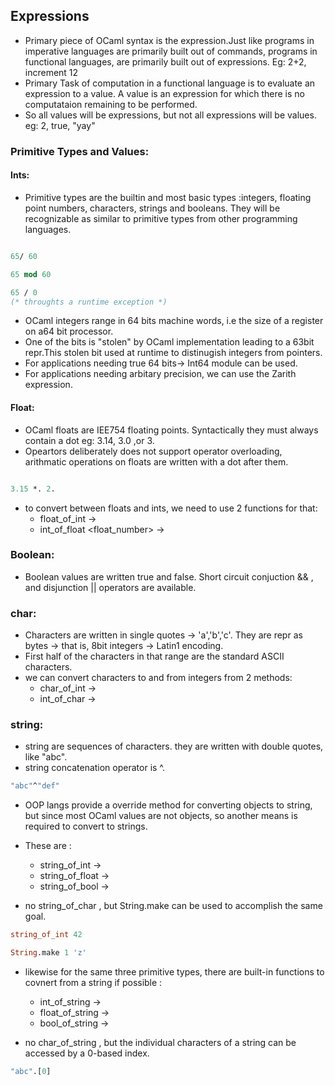 ## Expressions

- Primary piece of OCaml syntax is the expression.Just like programs in
imperative languages are primarily built out of commands, programs in functional languages,
are primarily built out of expressions.
Eg: 2+2, increment 12
- Primary Task of computation in a functional language is to evaluate an expression to a value.
A value is an expression for which there is no computataion remaining to be performed.
- So all values will be expressions, but not all expressions will be values.
eg: 2, true, "yay"

### Primitive Types and Values:
#### Ints:
- Primitive types are the builtin and most basic types :integers, floating point numbers,
characters, strings and booleans. They will be recognizable as similar to primitive types
from other programming languages.
```ocaml

65/ 60

65 mod 60

65 / 0
(* throughts a runtime exception *)
```
- OCaml integers range in 64 bits machine words, i.e the size of a register on a64 bit processor.
- One of the bits is "stolen" by OCaml implementation leading to a 63bit repr.This stolen bit used at
runtime to distinugish integers from pointers.
- For applications needing true 64 bits-> Int64 module can be used.
- For applications needing arbitary precision, we can use the Zarith expression.

#### Float:
- OCaml floats are IEE754 floating points. Syntactically they must always contain a dot eg: 3.14, 3.0 ,or 3.
- Opeartors deliberately does not support operator overloading, arithmatic operations
on floats are written with a dot after them.
```ocaml

3.15 *. 2.
```
- to convert between floats and ints, we need to use 2 functions for that:
  - float_of_int <int-number> -> <float>
  - int_of_float <float_number> -> <int>

### Boolean:
- Boolean values are written true and false. Short circuit conjuction && , and disjunction || operators are
available.

### char:
- Characters are written in single quotes -> 'a','b','c'. They are repr
as bytes -> that is, 8bit integers -> Latin1 encoding.
- First half of the characters in that range are the standard ASCII characters.
- we can convert characters to and from integers from 2 methods:
    - char_of_int <int> -> <char>
    - int_of_char <char> -> <int>

### string:
- string are sequences of characters. they are written with double quotes, like "abc".
- string concatenation operator is ^.
```ocaml
"abc"^"def"
```
- OOP langs provide a override method for converting objects to string, but since
most OCaml values are not objects, so another means is required to convert to strings.
- These are :
  - string_of_int <int> -> <string>
  - string_of_float <float> -> <string>
  - string_of_bool <boolean> -> <string>

- no string_of_char , but String.make can be used to accomplish the same goal.
```ocaml
string_of_int 42

String.make 1 'z'
```
- likewise for the same three primitive types, there are built-in functions to covnert from a string if possible :
  - int_of_string <string> -> <int>
  - float_of_string <string> -> <float>
  - bool_of_string <string> -> <boolean>

- no char_of_string , but the individual characters of a string can be accessed
by a 0-based index.
```ocaml
"abc".[0]
```
